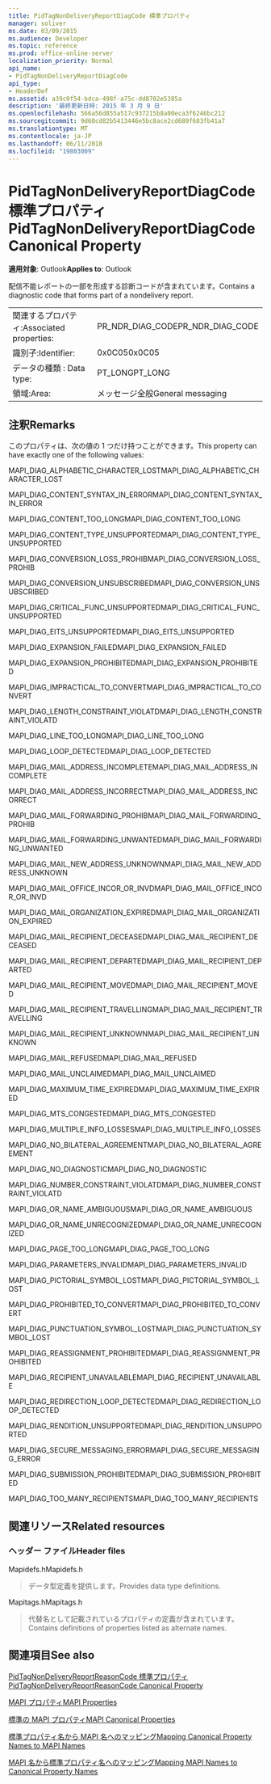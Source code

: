 ```yaml
---
title: PidTagNonDeliveryReportDiagCode 標準プロパティ
manager: soliver
ms.date: 03/09/2015
ms.audience: Developer
ms.topic: reference
ms.prod: office-online-server
localization_priority: Normal
api_name:
- PidTagNonDeliveryReportDiagCode
api_type:
- HeaderDef
ms.assetid: a39c0f54-bdca-498f-a75c-dd8702e5385a
description: '最終更新日時: 2015 年 3 月 9 日'
ms.openlocfilehash: 566a56d855a517c937215b8a00eca3f6246bc212
ms.sourcegitcommit: 9d60cd82b5413446e5bc8ace2cd689f683fb41a7
ms.translationtype: MT
ms.contentlocale: ja-JP
ms.lasthandoff: 06/11/2018
ms.locfileid: "19803009"
---
```

# <a name="pidtagnondeliveryreportdiagcode-canonical-property"></a><span data-ttu-id="f995d-103">PidTagNonDeliveryReportDiagCode 標準プロパティ</span><span class="sxs-lookup"><span data-stu-id="f995d-103">PidTagNonDeliveryReportDiagCode Canonical Property</span></span>

  
  
<span data-ttu-id="f995d-104">**適用対象**: Outlook</span><span class="sxs-lookup"><span data-stu-id="f995d-104">**Applies to**: Outlook</span></span> 
  
<span data-ttu-id="f995d-105">配信不能レポートの一部を形成する診断コードが含まれています。</span><span class="sxs-lookup"><span data-stu-id="f995d-105">Contains a diagnostic code that forms part of a nondelivery report.</span></span>
  
|||
|:-----|:-----|
|<span data-ttu-id="f995d-106">関連するプロパティ:</span><span class="sxs-lookup"><span data-stu-id="f995d-106">Associated properties:</span></span>  <br/> |<span data-ttu-id="f995d-107">PR_NDR_DIAG_CODE</span><span class="sxs-lookup"><span data-stu-id="f995d-107">PR_NDR_DIAG_CODE</span></span>  <br/> |
|<span data-ttu-id="f995d-108">識別子:</span><span class="sxs-lookup"><span data-stu-id="f995d-108">Identifier:</span></span>  <br/> |<span data-ttu-id="f995d-109">0x0C05</span><span class="sxs-lookup"><span data-stu-id="f995d-109">0x0C05</span></span>  <br/> |
|<span data-ttu-id="f995d-110">データの種類 : </span><span class="sxs-lookup"><span data-stu-id="f995d-110">Data type:</span></span>  <br/> |<span data-ttu-id="f995d-111">PT_LONG</span><span class="sxs-lookup"><span data-stu-id="f995d-111">PT_LONG</span></span>  <br/> |
|<span data-ttu-id="f995d-112">領域:</span><span class="sxs-lookup"><span data-stu-id="f995d-112">Area:</span></span>  <br/> |<span data-ttu-id="f995d-113">メッセージ全般</span><span class="sxs-lookup"><span data-stu-id="f995d-113">General messaging</span></span>  <br/> |
   
## <a name="remarks"></a><span data-ttu-id="f995d-114">注釈</span><span class="sxs-lookup"><span data-stu-id="f995d-114">Remarks</span></span>

<span data-ttu-id="f995d-115">このプロパティは、次の値の 1 つだけ持つことができます。</span><span class="sxs-lookup"><span data-stu-id="f995d-115">This property can have exactly one of the following values:</span></span>
  
<span data-ttu-id="f995d-116">MAPI_DIAG_ALPHABETIC_CHARACTER_LOST</span><span class="sxs-lookup"><span data-stu-id="f995d-116">MAPI_DIAG_ALPHABETIC_CHARACTER_LOST</span></span> 
  
> 
    
<span data-ttu-id="f995d-117">MAPI_DIAG_CONTENT_SYNTAX_IN_ERROR</span><span class="sxs-lookup"><span data-stu-id="f995d-117">MAPI_DIAG_CONTENT_SYNTAX_IN_ERROR</span></span> 
  
> 
    
<span data-ttu-id="f995d-118">MAPI_DIAG_CONTENT_TOO_LONG</span><span class="sxs-lookup"><span data-stu-id="f995d-118">MAPI_DIAG_CONTENT_TOO_LONG</span></span> 
  
> 
    
<span data-ttu-id="f995d-119">MAPI_DIAG_CONTENT_TYPE_UNSUPPORTED</span><span class="sxs-lookup"><span data-stu-id="f995d-119">MAPI_DIAG_CONTENT_TYPE_UNSUPPORTED</span></span> 
  
> 
    
<span data-ttu-id="f995d-120">MAPI_DIAG_CONVERSION_LOSS_PROHIB</span><span class="sxs-lookup"><span data-stu-id="f995d-120">MAPI_DIAG_CONVERSION_LOSS_PROHIB</span></span> 
  
> 
    
<span data-ttu-id="f995d-121">MAPI_DIAG_CONVERSION_UNSUBSCRIBED</span><span class="sxs-lookup"><span data-stu-id="f995d-121">MAPI_DIAG_CONVERSION_UNSUBSCRIBED</span></span> 
  
> 
    
<span data-ttu-id="f995d-122">MAPI_DIAG_CRITICAL_FUNC_UNSUPPORTED</span><span class="sxs-lookup"><span data-stu-id="f995d-122">MAPI_DIAG_CRITICAL_FUNC_UNSUPPORTED</span></span> 
  
> 
    
<span data-ttu-id="f995d-123">MAPI_DIAG_EITS_UNSUPPORTED</span><span class="sxs-lookup"><span data-stu-id="f995d-123">MAPI_DIAG_EITS_UNSUPPORTED</span></span> 
  
> 
    
<span data-ttu-id="f995d-124">MAPI_DIAG_EXPANSION_FAILED</span><span class="sxs-lookup"><span data-stu-id="f995d-124">MAPI_DIAG_EXPANSION_FAILED</span></span> 
  
> 
    
<span data-ttu-id="f995d-125">MAPI_DIAG_EXPANSION_PROHIBITED</span><span class="sxs-lookup"><span data-stu-id="f995d-125">MAPI_DIAG_EXPANSION_PROHIBITED</span></span> 
  
> 
    
<span data-ttu-id="f995d-126">MAPI_DIAG_IMPRACTICAL_TO_CONVERT</span><span class="sxs-lookup"><span data-stu-id="f995d-126">MAPI_DIAG_IMPRACTICAL_TO_CONVERT</span></span> 
  
> 
    
<span data-ttu-id="f995d-127">MAPI_DIAG_LENGTH_CONSTRAINT_VIOLATD</span><span class="sxs-lookup"><span data-stu-id="f995d-127">MAPI_DIAG_LENGTH_CONSTRAINT_VIOLATD</span></span> 
  
> 
    
<span data-ttu-id="f995d-128">MAPI_DIAG_LINE_TOO_LONG</span><span class="sxs-lookup"><span data-stu-id="f995d-128">MAPI_DIAG_LINE_TOO_LONG</span></span> 
  
> 
    
<span data-ttu-id="f995d-129">MAPI_DIAG_LOOP_DETECTED</span><span class="sxs-lookup"><span data-stu-id="f995d-129">MAPI_DIAG_LOOP_DETECTED</span></span> 
  
> 
    
<span data-ttu-id="f995d-130">MAPI_DIAG_MAIL_ADDRESS_INCOMPLETE</span><span class="sxs-lookup"><span data-stu-id="f995d-130">MAPI_DIAG_MAIL_ADDRESS_INCOMPLETE</span></span> 
  
> 
    
<span data-ttu-id="f995d-131">MAPI_DIAG_MAIL_ADDRESS_INCORRECT</span><span class="sxs-lookup"><span data-stu-id="f995d-131">MAPI_DIAG_MAIL_ADDRESS_INCORRECT</span></span> 
  
> 
    
<span data-ttu-id="f995d-132">MAPI_DIAG_MAIL_FORWARDING_PROHIB</span><span class="sxs-lookup"><span data-stu-id="f995d-132">MAPI_DIAG_MAIL_FORWARDING_PROHIB</span></span> 
  
> 
    
<span data-ttu-id="f995d-133">MAPI_DIAG_MAIL_FORWARDING_UNWANTED</span><span class="sxs-lookup"><span data-stu-id="f995d-133">MAPI_DIAG_MAIL_FORWARDING_UNWANTED</span></span> 
  
> 
    
<span data-ttu-id="f995d-134">MAPI_DIAG_MAIL_NEW_ADDRESS_UNKNOWN</span><span class="sxs-lookup"><span data-stu-id="f995d-134">MAPI_DIAG_MAIL_NEW_ADDRESS_UNKNOWN</span></span> 
  
> 
    
<span data-ttu-id="f995d-135">MAPI_DIAG_MAIL_OFFICE_INCOR_OR_INVD</span><span class="sxs-lookup"><span data-stu-id="f995d-135">MAPI_DIAG_MAIL_OFFICE_INCOR_OR_INVD</span></span> 
  
> 
    
<span data-ttu-id="f995d-136">MAPI_DIAG_MAIL_ORGANIZATION_EXPIRED</span><span class="sxs-lookup"><span data-stu-id="f995d-136">MAPI_DIAG_MAIL_ORGANIZATION_EXPIRED</span></span> 
  
> 
    
<span data-ttu-id="f995d-137">MAPI_DIAG_MAIL_RECIPIENT_DECEASED</span><span class="sxs-lookup"><span data-stu-id="f995d-137">MAPI_DIAG_MAIL_RECIPIENT_DECEASED</span></span> 
  
> 
    
<span data-ttu-id="f995d-138">MAPI_DIAG_MAIL_RECIPIENT_DEPARTED</span><span class="sxs-lookup"><span data-stu-id="f995d-138">MAPI_DIAG_MAIL_RECIPIENT_DEPARTED</span></span> 
  
> 
    
<span data-ttu-id="f995d-139">MAPI_DIAG_MAIL_RECIPIENT_MOVED</span><span class="sxs-lookup"><span data-stu-id="f995d-139">MAPI_DIAG_MAIL_RECIPIENT_MOVED</span></span> 
  
> 
    
<span data-ttu-id="f995d-140">MAPI_DIAG_MAIL_RECIPIENT_TRAVELLING</span><span class="sxs-lookup"><span data-stu-id="f995d-140">MAPI_DIAG_MAIL_RECIPIENT_TRAVELLING</span></span> 
  
> 
    
<span data-ttu-id="f995d-141">MAPI_DIAG_MAIL_RECIPIENT_UNKNOWN</span><span class="sxs-lookup"><span data-stu-id="f995d-141">MAPI_DIAG_MAIL_RECIPIENT_UNKNOWN</span></span> 
  
> 
    
<span data-ttu-id="f995d-142">MAPI_DIAG_MAIL_REFUSED</span><span class="sxs-lookup"><span data-stu-id="f995d-142">MAPI_DIAG_MAIL_REFUSED</span></span> 
  
> 
    
<span data-ttu-id="f995d-143">MAPI_DIAG_MAIL_UNCLAIMED</span><span class="sxs-lookup"><span data-stu-id="f995d-143">MAPI_DIAG_MAIL_UNCLAIMED</span></span> 
  
> 
    
<span data-ttu-id="f995d-144">MAPI_DIAG_MAXIMUM_TIME_EXPIRED</span><span class="sxs-lookup"><span data-stu-id="f995d-144">MAPI_DIAG_MAXIMUM_TIME_EXPIRED</span></span> 
  
> 
    
<span data-ttu-id="f995d-145">MAPI_DIAG_MTS_CONGESTED</span><span class="sxs-lookup"><span data-stu-id="f995d-145">MAPI_DIAG_MTS_CONGESTED</span></span> 
  
> 
    
<span data-ttu-id="f995d-146">MAPI_DIAG_MULTIPLE_INFO_LOSSES</span><span class="sxs-lookup"><span data-stu-id="f995d-146">MAPI_DIAG_MULTIPLE_INFO_LOSSES</span></span> 
  
> 
    
<span data-ttu-id="f995d-147">MAPI_DIAG_NO_BILATERAL_AGREEMENT</span><span class="sxs-lookup"><span data-stu-id="f995d-147">MAPI_DIAG_NO_BILATERAL_AGREEMENT</span></span> 
  
> 
    
<span data-ttu-id="f995d-148">MAPI_DIAG_NO_DIAGNOSTIC</span><span class="sxs-lookup"><span data-stu-id="f995d-148">MAPI_DIAG_NO_DIAGNOSTIC</span></span> 
  
> 
    
<span data-ttu-id="f995d-149">MAPI_DIAG_NUMBER_CONSTRAINT_VIOLATD</span><span class="sxs-lookup"><span data-stu-id="f995d-149">MAPI_DIAG_NUMBER_CONSTRAINT_VIOLATD</span></span> 
  
> 
    
<span data-ttu-id="f995d-150">MAPI_DIAG_OR_NAME_AMBIGUOUS</span><span class="sxs-lookup"><span data-stu-id="f995d-150">MAPI_DIAG_OR_NAME_AMBIGUOUS</span></span> 
  
> 
    
<span data-ttu-id="f995d-151">MAPI_DIAG_OR_NAME_UNRECOGNIZED</span><span class="sxs-lookup"><span data-stu-id="f995d-151">MAPI_DIAG_OR_NAME_UNRECOGNIZED</span></span> 
  
> 
    
<span data-ttu-id="f995d-152">MAPI_DIAG_PAGE_TOO_LONG</span><span class="sxs-lookup"><span data-stu-id="f995d-152">MAPI_DIAG_PAGE_TOO_LONG</span></span> 
  
> 
    
<span data-ttu-id="f995d-153">MAPI_DIAG_PARAMETERS_INVALID</span><span class="sxs-lookup"><span data-stu-id="f995d-153">MAPI_DIAG_PARAMETERS_INVALID</span></span> 
  
> 
    
<span data-ttu-id="f995d-154">MAPI_DIAG_PICTORIAL_SYMBOL_LOST</span><span class="sxs-lookup"><span data-stu-id="f995d-154">MAPI_DIAG_PICTORIAL_SYMBOL_LOST</span></span> 
  
> 
    
<span data-ttu-id="f995d-155">MAPI_DIAG_PROHIBITED_TO_CONVERT</span><span class="sxs-lookup"><span data-stu-id="f995d-155">MAPI_DIAG_PROHIBITED_TO_CONVERT</span></span> 
  
> 
    
<span data-ttu-id="f995d-156">MAPI_DIAG_PUNCTUATION_SYMBOL_LOST</span><span class="sxs-lookup"><span data-stu-id="f995d-156">MAPI_DIAG_PUNCTUATION_SYMBOL_LOST</span></span> 
  
> 
    
<span data-ttu-id="f995d-157">MAPI_DIAG_REASSIGNMENT_PROHIBITED</span><span class="sxs-lookup"><span data-stu-id="f995d-157">MAPI_DIAG_REASSIGNMENT_PROHIBITED</span></span> 
  
> 
    
<span data-ttu-id="f995d-158">MAPI_DIAG_RECIPIENT_UNAVAILABLE</span><span class="sxs-lookup"><span data-stu-id="f995d-158">MAPI_DIAG_RECIPIENT_UNAVAILABLE</span></span> 
  
> 
    
<span data-ttu-id="f995d-159">MAPI_DIAG_REDIRECTION_LOOP_DETECTED</span><span class="sxs-lookup"><span data-stu-id="f995d-159">MAPI_DIAG_REDIRECTION_LOOP_DETECTED</span></span> 
  
> 
    
<span data-ttu-id="f995d-160">MAPI_DIAG_RENDITION_UNSUPPORTED</span><span class="sxs-lookup"><span data-stu-id="f995d-160">MAPI_DIAG_RENDITION_UNSUPPORTED</span></span> 
  
> 
    
<span data-ttu-id="f995d-161">MAPI_DIAG_SECURE_MESSAGING_ERROR</span><span class="sxs-lookup"><span data-stu-id="f995d-161">MAPI_DIAG_SECURE_MESSAGING_ERROR</span></span> 
  
> 
    
<span data-ttu-id="f995d-162">MAPI_DIAG_SUBMISSION_PROHIBITED</span><span class="sxs-lookup"><span data-stu-id="f995d-162">MAPI_DIAG_SUBMISSION_PROHIBITED</span></span> 
  
> 
    
<span data-ttu-id="f995d-163">MAPI_DIAG_TOO_MANY_RECIPIENTS</span><span class="sxs-lookup"><span data-stu-id="f995d-163">MAPI_DIAG_TOO_MANY_RECIPIENTS</span></span> 
  
> 
    
## <a name="related-resources"></a><span data-ttu-id="f995d-164">関連リソース</span><span class="sxs-lookup"><span data-stu-id="f995d-164">Related resources</span></span>

### <a name="header-files"></a><span data-ttu-id="f995d-165">ヘッダー ファイル</span><span class="sxs-lookup"><span data-stu-id="f995d-165">Header files</span></span>

<span data-ttu-id="f995d-166">Mapidefs.h</span><span class="sxs-lookup"><span data-stu-id="f995d-166">Mapidefs.h</span></span>
  
> <span data-ttu-id="f995d-167">データ型定義を提供します。</span><span class="sxs-lookup"><span data-stu-id="f995d-167">Provides data type definitions.</span></span>
    
<span data-ttu-id="f995d-168">Mapitags.h</span><span class="sxs-lookup"><span data-stu-id="f995d-168">Mapitags.h</span></span>
  
> <span data-ttu-id="f995d-169">代替名として記載されているプロパティの定義が含まれています。</span><span class="sxs-lookup"><span data-stu-id="f995d-169">Contains definitions of properties listed as alternate names.</span></span>
    
## <a name="see-also"></a><span data-ttu-id="f995d-170">関連項目</span><span class="sxs-lookup"><span data-stu-id="f995d-170">See also</span></span>



[<span data-ttu-id="f995d-171">PidTagNonDeliveryReportReasonCode 標準プロパティ</span><span class="sxs-lookup"><span data-stu-id="f995d-171">PidTagNonDeliveryReportReasonCode Canonical Property</span></span>](pidtagnondeliveryreportreasoncode-canonical-property.md)


[<span data-ttu-id="f995d-172">MAPI プロパティ</span><span class="sxs-lookup"><span data-stu-id="f995d-172">MAPI Properties</span></span>](mapi-properties.md)
  
[<span data-ttu-id="f995d-173">標準の MAPI プロパティ</span><span class="sxs-lookup"><span data-stu-id="f995d-173">MAPI Canonical Properties</span></span>](mapi-canonical-properties.md)
  
[<span data-ttu-id="f995d-174">標準プロパティ名から MAPI 名へのマッピング</span><span class="sxs-lookup"><span data-stu-id="f995d-174">Mapping Canonical Property Names to MAPI Names</span></span>](mapping-canonical-property-names-to-mapi-names.md)
  
[<span data-ttu-id="f995d-175">MAPI 名から標準プロパティ名へのマッピング</span><span class="sxs-lookup"><span data-stu-id="f995d-175">Mapping MAPI Names to Canonical Property Names</span></span>](mapping-mapi-names-to-canonical-property-names.md)

